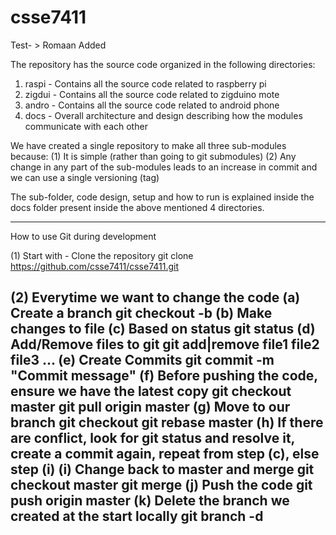 csse7411
========
Test- > Romaan Added

The repository has the source code organized in the following directories:
1. raspi - Contains all the source code related to raspberry pi
2. zigdui - Contains all the source code related to zigduino mote
3. andro - Contains all the source code related to android phone
4. docs - Overall architecture and design describing how the modules communicate with each other

We have created a single repository to make all three sub-modules because:
(1) It is simple (rather than going to git submodules)
(2) Any change in any part of the sub-modules leads to an increase in commit and we can use a single versioning (tag)

The sub-folder, code design, setup and how to run is explained inside the docs folder present inside the above mentioned 4 directories.


-----------------------------
How to use Git during development

(1) Start with - Clone the repository
git clone https://github.com/csse7411/csse7411.git 

(2) Everytime we want to change the code
   (a) Create a branch
       git checkout -b <task1>
   (b) Make changes to file
   (c) Based on status
       git status
   (d) Add/Remove files to git
       git add|remove file1 file2 file3 ...
   (e) Create Commits
       git commit -m "Commit message"
   (f) Before pushing the code, ensure we have the latest copy
       git checkout master
       git pull origin master
   (g) Move to our branch
       git checkout <task1>
       git rebase master
   (h) If there are conflict, look for git status and resolve it, create a commit again, repeat from step (c), else step (i)
   (i) Change back to master and merge
       git checkout master
       git merge <task1>
   (j) Push the code
       git push origin master
   (k) Delete the branch we created at the start locally
       git branch -d <task1>
--------------------------------
